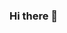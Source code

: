 ### Hi there 👋

<!--
**myeongcode/myeongcode** is a ✨ _special_ ✨ repository because its `README.md` (this file) appears on your GitHub profile.

Here are some ideas to get you started:

<img src="https://img.shields.io/badge/Python-3766AB?style=flat-square&logo=Python&logoColor=white"/></a>&nbsp 

- 🔭 I’m currently working on ...
- 🌱 I’m currently learning ...
- 👯 I’m looking to collaborate on ...
- 🤔 I’m looking for help with ...
- 💬 Ask me about ...
- 📫 How to reach me: ...
- 😄 Pronouns: ...
- ⚡ Fun fact: ...
-->
